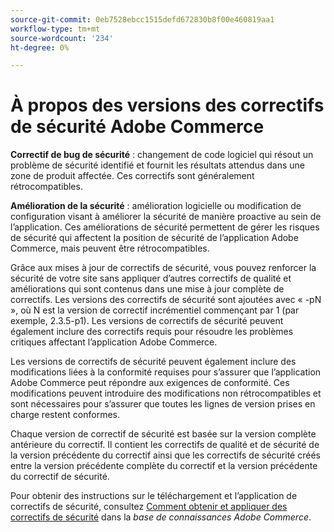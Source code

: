 ```yaml
---
source-git-commit: 0eb7528ebcc1515defd672830b8f00e460819aa1
workflow-type: tm+mt
source-wordcount: '234'
ht-degree: 0%

---
```

# À propos des versions des correctifs de sécurité Adobe Commerce

**Correctif de bug de sécurité** : changement de code logiciel qui résout un problème de sécurité identifié et fournit les résultats attendus dans une zone de produit affectée. Ces correctifs sont généralement rétrocompatibles.

**Amélioration de la sécurité** : amélioration logicielle ou modification de configuration visant à améliorer la sécurité de manière proactive au sein de l’application. Ces améliorations de sécurité permettent de gérer les risques de sécurité qui affectent la position de sécurité de l’application Adobe Commerce, mais peuvent être rétrocompatibles.

Grâce aux mises à jour de correctifs de sécurité, vous pouvez renforcer la sécurité de votre site sans appliquer d’autres correctifs de qualité et améliorations qui sont contenus dans une mise à jour complète de correctifs. Les versions des correctifs de sécurité sont ajoutées avec « -pN », où N est la version de correctif incrémentiel commençant par 1 (par exemple, 2.3.5-p1). Les versions de correctifs de sécurité peuvent également inclure des correctifs requis pour résoudre les problèmes critiques affectant l’application Adobe Commerce.

Les versions de correctifs de sécurité peuvent également inclure des modifications liées à la conformité requises pour s’assurer que l’application Adobe Commerce peut répondre aux exigences de conformité. Ces modifications peuvent introduire des modifications non rétrocompatibles et sont nécessaires pour s’assurer que toutes les lignes de version prises en charge restent conformes.

Chaque version de correctif de sécurité est basée sur la version complète antérieure du correctif. Il contient les correctifs de qualité et de sécurité de la version précédente du correctif ainsi que les correctifs de sécurité créés entre la version précédente complète du correctif et la version précédente du correctif de sécurité.

Pour obtenir des instructions sur le téléchargement et l’application de correctifs de sécurité, consultez [Comment obtenir et appliquer des correctifs de sécurité](https://experienceleague.adobe.com/fr/docs/commerce-knowledge-base/kb/how-to/how-to-obtain-and-apply-security-patches) dans la _base de connaissances Adobe Commerce_.
